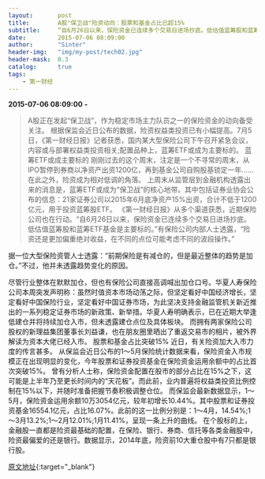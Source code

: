 ```yaml
---
layout:       post
title:        A股"保卫战"险资动向：股票和基金占比已超15%
subtitle:     “自6月26日以来，保险资金已连续多个交易日进场抄底。低估值蓝筹股和蓝筹ETF基金是主要标的。”有保险公司内部人士透露。
date:         2015-07-06 08:09:00
author:       "Sinter"
header-img:   "img/my-post/tech02.jpg"
header-mask:  0.3
catalog:      true
tags:
    - 第一财经
---
```


**2015-07-06 08:09:00**  **-**

> A股正在发起“保卫战”，作为稳定市场主力队员之一的保险资金的动向备受关注。
根据保监会近日公布的数据，险资权益类投资已有小幅提高。7月5日，《第一财经日报》记者获悉，国内某大型保险公司下午召开紧急会议，内容或与部署权益类投资相关;配置品种上，蓝筹ETF或成为主要标的。
蓝筹ETF或成主要标的
刚刚过去的这个周末，注定是一个不寻常的周末，从IPO暂停到券商以净资产出资1200亿，再到基金公司自购股基锁定一年……在此之外，险资成为相对低调的角落。
上周末从监管层到金融机构透露出来的消息是，蓝筹ETF或成为“保卫战”的核心地带。其中包括证券业协会公布的信息：21家证券公司以2015年6月底净资产15%出资，合计不低于1200亿元，用于投资蓝筹股ETF。
《第一财经日报》从多个渠道获悉，近期保险公司也在行动。“自6月26日以来，保险资金已连续多个交易日进场抄底。低估值蓝筹股和蓝筹ETF基金是主要标的。”有保险公司内部人士透露，“险资还是更加偏重绝对收益，在不同的点位可能考虑不同的波段操作。”

据一位大型保险资管人士透露：“前期保险是有减仓的，但是最近整体的趋势是加仓。”不过，他并未透露趋势变化的原因。

尽管行业整体在默默加仓，但也有保险公司直接高调喊出加仓口号。华夏人寿保险公司本周突发声明称：虽然时值资本市场动荡之际，但坚定看好中国经济增长，坚定看好中国保险行业，坚定看好中国证券市场，为此坚决支持金融监管机关新近推出的一系列稳定证券市场的新政策、新举措。华夏人寿明确表示，已在近期大举逢低建仓并将持续加仓入市，但未透露建仓点位及具体板块。
而拥有两家保险公司股权的新理益集团董事长刘益谦，也在朋友圈里晒出了重返交易市的相片，被外界解读为资本大佬已经入市。
股票和基金占比突破15%
近日，有关险资加大入市力度的传言甚多。
从保监会近日公布的1～5月保险统计数据来看，保险资金入市规模正在出现明显的变化，今年股票和证券投资基金在保险资金运用余额中的占比首次突破15%。
曾有分析人士称，保险资金配置在股市的部分占比在15%之下，这可能是上半年乃至更长时间内的“天花板”。而此前，业内普遍将权益类投资比例控制在15%以下，并随时准备把握节奏积极调整仓位。
而保监会最新数据显示，1～5月，保险资金运用余额10万3054亿元，较年初增长10.44%。其中股票和证券投资基金16554.1亿元，占比16.07%。此前的这一比例分别是：1～4月，14.54%;1～3月13.2%;1～2月12.01%;1月11.41%，呈现一条上升的曲线。
在个股标的上，金融股一直都是险资最基础的配置，在保险、银行、券商、信托等各类金融股中，险资最偏爱的还是银行。数据显示，2014年底，险资前10大重仓股中有7只都是银行股。


[原文地址](http://www.yicai.com/news/4641171.html){:target="_blank"}


